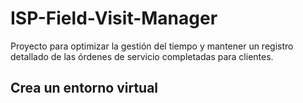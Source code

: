 # ISP-Field-Visit-Manager
Proyecto para optimizar la gestión del tiempo y mantener un registro detallado de las órdenes de servicio completadas para clientes.

## Crea un entorno virtual 

